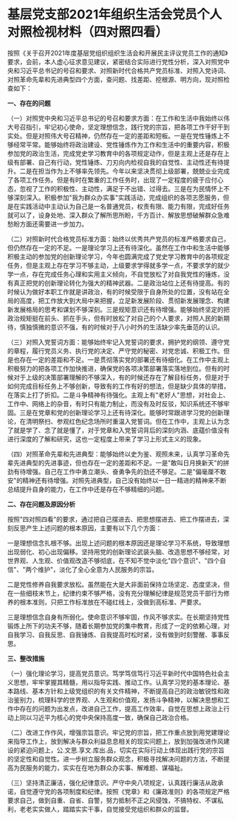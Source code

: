 # 基层党支部2021年组织生活会党员个人对照检视材料（四对照四看）

按照《关于召开2021年度基层党组织组织生活会和开展民主评议党员工作的通知》要求，会前，本人虚心征求意见建议，紧密结合实际进行党性分析，深入对照党中央和习近平总书记的号召和要求、对照新时代合格共产党员标准、对照入党诗词、对照革命先辈和先进典型四个方面，查问题、找差距、挖根源、明方向，现对照检查如下：

**一、存在的问题**

（一）对照党中央和习近平总书记的号召和要求方面：在工作和生活中我始终以伟大号召指引，牢记初心使命，坚定理想信念，践行党的宗旨，把各项工作干好干到实处。但是对照伟大号召精神，仍然存在一定的差距和短板。一是在党性锤炼上不够经常平常。能够始终将政治建设、党性锤炼作为工作和生活中的重要内容，积极参加党的政治生活，完成党史学习教育中的各项规定动作，但是主观上还是存在上级有部署、自己有行动，党性锤炼、刀刃向内检视自我的自觉性、主动性还有待提升。二是在担当作为上不够率先领先。今年以来坚决贯彻上级部署，兢兢业业完成了各项工作任务。但是有时在繁重的工作任务时，出现了一定程度的疲于应付心态，忽视了工作的积极性、主动性，满足于不出错、过得去。三是在为民情怀上不够深刻深入。积极参加"我为群众办实事"实践活动，完成组织的各项志愿服务，但是在实践活动中主动认为自己是一名普通党员，权责有限、能力有限，完成好任务就可以了，设身处地、深入群众了解所思所盼，千方百计、解放思想破解群众急难愁盼方面还需要进一步加力。

（二）对照新时代合格党员标准方面：始终以优秀共产党员的标准严格要求自己，但仍然存在一定的不足。一是理论学习上还有待深化。虽然在工作中和生活中能够积极主动的参加党的创新理论学习，今年也圆满完成了党史学习教育中的各项规定任务，但是主观上存在学习不够主动，上级要求学得就多学一点，不要求学的就少学一点，存在完成任务心理和实用主义倾向，不自觉放松了对自我党性的锤炼，没有真正把党的创新理论转化为强大的精神武器。二是政治站位上还有待提高。有的时候认为做好本职工作就是讲政治，有的时候受限于自身所处的位置，没有站在全局的高度，把工作放大到大局中来把握，立足新发展阶段、贯彻新发展理念、构建新发展格局的思考和谋划不够深刻。三是规矩意识还有待增强。能够始终坚定的把政治规矩挺在前头、抓在手头，但有时放松了对自己的个人要求，对照人民的新期待，慎独慎微的意识不强，有的时候对于八小时外的生活缺少率先垂范的认识。

（三）对照入党誓词方面：能够始终牢记入党誓词的要求，拥护党的纲领、遵守党的章程，履行党员义务、执行党的决定、严守党的秘密、对党忠诚、积极工作。但是也存在一定的差距和不足。一是贯彻落实党的部署还有待细化。在工作中主观上积极努力的把各项工作加快推进，确保党的各项决策部署落实落地到位。但有的时候对于上级的决策部署理解的不够深入，有的时候还存在了解目标任务，但是对于如何完成目标任务上不够创新，导致有的工作有好的想法，但是缺少具体的举措，在落实上打了折扣。二是斗争精神有待强化。主观上有"老好人"思想，对社会上、工作中、网络上的杂音，有时只有能力制止，而没有及时反驳，知识系统还不够牢固。三是在党章和党的创新理论学习上还有待深化。能够时常跟进学习党的创新理论，在清明祭扫、参观红色纪念场所时重温入党誓词。但在工作中，主观上认为念了就是学了、念了就是懂了，对于党章和入党誓词背后的深刻内涵、底蕴价值没有进行深度的了解和研究，这也一定程度上带来了学习上形式主义的现象。

（四）对照革命先辈和先进典型：能够始终以史为鉴、观照未来，认真学习革命先辈先进典型的先进事迹，但也存在一定的差距和不足。一是"敢叫日月换新天"的拼劲有待增强。自己在工作中勇立潮头、奋勇争先的劲还不够足。二是"偏毫厘不敢安"的精神还有待增强。对照先进典型，自己没有始终以一日一精进的精神来不断总结提升自身的能力，在工作中还是存在不够精细的问题。

**二、存在问题及原因分析**

按照"四对照四看"的要求，通过把自己摆进去、把思想摆进去、把工作摆进去，深刻反思产生上述问题的根本原因，主要有以下几个方面：

一是理想信念扎根不够。出现上述问题的根本原因还是理论学习不系统，导致理想出现弱化、初心出现偏移。坚持用党的创新理论武装头脑、改造思想不够经常，对世界观、人生观、价值观改造不够彻底，在不知不觉中淡化"四个意识"、"四个自信"、"两个维护"，淡化了全心全意为人民服务的宗旨。

二是党性修养自我要求放松。虽然能在大是大非面前保持立场坚定、态度坚决，但在一些细枝末节上，纪律约束不够严格，没有充分理解纪律是规范党员干部行为修养的根本准则，只把工作标准放在不碰红线上，没做到高标准、严要求。

三是理想信念自身有所弱化。使命意识不够牢固，作风不够求实。在长期坚持党性锻炼上所下的功夫不够，随着长期参加党的集中教育，形成了一定的依赖心理，对自我学习、自我反思、自我锤炼、自我提高时松时紧，没有做到时刻警醒、事事反思。

**三、整改措施**

（一）强化理论学习，提高党员意识。笃学笃信笃行习近平新时代中国特色社会主义思想，牢牢掌握其精髓，用以指导实践、推动工作。认真学习党的基本理论、基本路线、基本方针和上级党组织的有关文件精神，不断提高自己的政治敏锐性和政治鉴别力，梳理科学的世界观、人生观和价值观，发扬斗争精神，以解决思想和工作中存在的问题为出发点，改进自己工作，提高工作效率，自觉在思想上政治上行动上同以习近平为核心的党中央保持高度一致，确保自己政治合格。

（二）改进工作作风，增强宗旨意识。牢记党的宗旨，把工作重点放到用党建理论来指导工作上，放到解决与群众利益息息相关的现实问题上，放到加强改进作风建设的紧迫问题上，公.文思.享文.库出.品，切实在实际行动上体现出践行党的宗旨的坚定性和自觉性。进一步树立服务群众观念，积极寻找解决问题的方法，不断提高为民服务的能力，实实在在地为群众办实事、解难题、谋福祉。

（三）坚持清正廉洁，强化纪律意识。严守中央八项规定，认真践行廉洁从政承诺，自觉遵守党的各项制度和纪律。按照《党章》和《廉政准则》的各项规定严格要求自己，做到自重、自省、自警，努力抵制不正之风侵蚀，不搞特权、不谋私利，老老实实做人，踏踏实实干事，自觉接受党组织和群众的监督。
